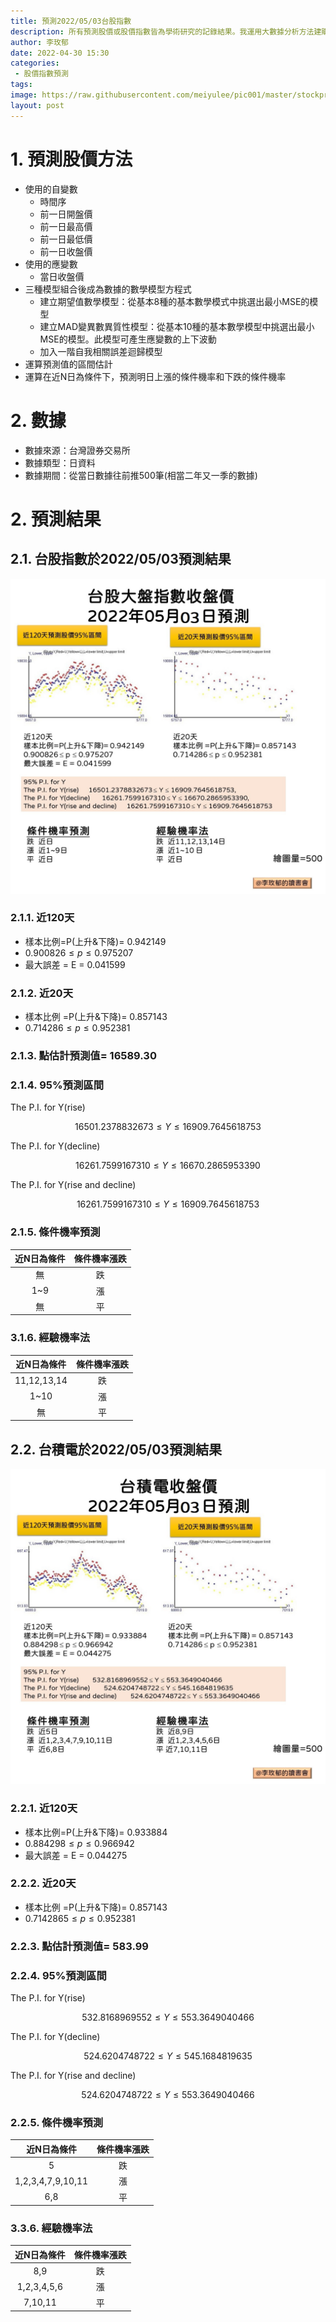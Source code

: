 ```yaml
---
title: 預測2022/05/03台股指數
description: 所有預測股價或股價指數皆為學術研究的記錄結果。我運用大數據分析方法建購股價或股價指數的數學模型，再由數學模型得到預測值。反覆1億次，得到預測值的抽樣分配，進行區間估計和機率計算。所有結果僅供參考，投資人因參考本文產生投資損益皆與作者無關。
author: 李玫郁
date: 2022-04-30 15:30
categories:
 - 股價指數預測
tags: 
image: https://raw.githubusercontent.com/meiyulee/pic001/master/stockpredict/20220503_prediction_stock_prices_TWI.jpg
layout: post
---
```




# 1. 預測股價方法

- 使用的自變數
  - 時間序
  - 前一日開盤價
  - 前一日最高價
  - 前一日最低價
  - 前一日收盤價
- 使用的應變數
  - 當日收盤價
- 三種模型組合後成為數據的數學模型方程式
  - 建立期望值數學模型：從基本8種的基本數學模式中挑選出最小MSE的模型
   - 建立MAD變異數異質性模型：從基本10種的基本數學模型中挑選出最小MSE的模型。此模型可產生應變數的上下波動
   - 加入一階自我相關誤差迴歸模型
- 運算預測值的區間估計
- 運算在近N日為條件下，預測明日上漲的條件機率和下跌的條件機率

# 2. 數據

- 數據來源：台灣證券交易所
- 數據類型：日資料
- 數據期間：從當日數據往前推500筆(相當二年又一季的數據)

# 2. 預測結果

## 2.1. 台股指數於2022/05/03預測結果

![](https://raw.githubusercontent.com/meiyulee/pic001/master/stockpredict/20220503_prediction_stock_prices_TWI.jpg)

### 2.1.1. 近120天

- 樣本比例=P(上升&下降)= 0.942149
- $0.900826 \leq p \leq 0.975207$
- 最大誤差 = E = 0.041599

### 2.1.2. 近20天

- 樣本比例 =P(上升&下降)= 0.857143
- $0.714286 \leq p \leq 0.952381$

### 2.1.3. 點估計預測值= 16589.30

### 2.1.4. 95%預測區間

The P.I. for Y(rise)

$$16501.2378832673 \leq Y \leq 16909.7645618753$$

The P.I. for Y(decline)

$$16261.7599167310 \leq Y \leq 16670.2865953390$$

The P.I. for Y(rise and decline)

$$16261.7599167310 \leq Y \leq 16909.7645618753$$

### 2.1.5. 條件機率預測

| 近N日為條件|條件機率漲跌|
| :----: | :----: |
| 無 | 跌 |
| 1~9 | 漲 |
| 無 | 平 |

### 3.1.6. 經驗機率法

| 近N日為條件|條件機率漲跌|
| :----: | :----: |
| 11,12,13,14 | 跌 |
| 1~10 | 漲 |
| 無 | 平 |

## 2.2. 台積電於2022/05/03預測結果

![](https://raw.githubusercontent.com/meiyulee/pic001/master/stockpredict/20220503_prediction_stock_prices_TWSC.jpg)

### 2.2.1. 近120天

- 樣本比例=P(上升&下降)= 0.933884
- $0.884298 \leq p \leq 0.966942$
- 最大誤差 = E = 0.044275

### 2.2.2. 近20天

- 樣本比例 =P(上升&下降)= 0.857143
- $0.7142865 \leq p \leq 0.952381$

### 2.2.3. 點估計預測值= 583.99

### 2.2.4. 95%預測區間

The P.I. for Y(rise)

$$532.8168969552 \leq Y \leq 553.3649040466$$

The P.I. for Y(decline)

$$524.6204748722 \leq Y \leq 545.1684819635$$

The P.I. for Y(rise and decline)

$$524.6204748722 \leq Y \leq 553.3649040466$$

### 2.2.5. 條件機率預測

| 近N日為條件|條件機率漲跌|
| :----: | :----: |
| 5 | 跌 |
| 1,2,3,4,7,9,10,11 | 漲 |
| 6,8 | 平 |

### 3.3.6. 經驗機率法

| 近N日為條件|條件機率漲跌|
| :----: | :----: |
| 8,9 | 跌 |
| 1,2,3,4,5,6 | 漲 |
| 7,10,11 | 平 |



